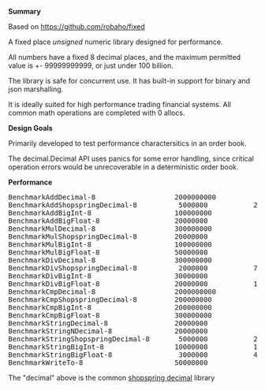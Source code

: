 **Summary**

Based on https://github.com/robaho/fixed

A fixed place *unsigned* numeric library designed for performance.

All numbers have a fixed 8 decimal places, and the maximum permitted value is +- 99999999999,
or just under 100 billion.

The library is safe for concurrent use. It has built-in support for binary and json marshalling.

It is ideally suited for high performance trading financial systems. All common math operations are completed with 0 allocs.

**Design Goals**

Primarily developed to test performance charactersitics in an order book.

The decimal.Decimal API uses panics for some error handling, since critical operation errors would be unrecoverable in a deterministic order book.


**Performance**

<pre>
BenchmarkAddDecimal-8                   2000000000           0.87 ns/op        0 B/op          0 allocs/op
BenchmarkAddShopspringDecimal-8          5000000           247 ns/op         176 B/op          8 allocs/op
BenchmarkAddBigInt-8                    100000000           16.4 ns/op         0 B/op          0 allocs/op
BenchmarkAddBigFloat-8                  20000000            85.9 ns/op        48 B/op          1 allocs/op
BenchmarkMulDecimal-8                   300000000            4.07 ns/op        0 B/op          0 allocs/op
BenchmarkMulShopspringDecimal-8         20000000            75.4 ns/op        80 B/op          2 allocs/op
BenchmarkMulBigInt-8                    100000000           19.2 ns/op         0 B/op          0 allocs/op
BenchmarkMulBigFloat-8                  50000000            39.3 ns/op         0 B/op          0 allocs/op
BenchmarkDivDecimal-8                   300000000            5.22 ns/op        0 B/op          0 allocs/op
BenchmarkDivShopspringDecimal-8          2000000           792 ns/op         568 B/op         21 allocs/op
BenchmarkDivBigInt-8                    30000000            48.0 ns/op         8 B/op          1 allocs/op
BenchmarkDivBigFloat-8                  20000000           116 ns/op          24 B/op          2 allocs/op
BenchmarkCmpDecimal-8                   2000000000           0.42 ns/op        0 B/op          0 allocs/op
BenchmarkCmpShopspringDecimal-8         200000000            8.55 ns/op        0 B/op          0 allocs/op
BenchmarkCmpBigInt-8                    200000000            6.12 ns/op        0 B/op          0 allocs/op
BenchmarkCmpBigFloat-8                  300000000            5.33 ns/op        0 B/op          0 allocs/op
BenchmarkStringDecimal-8                20000000            61.5 ns/op        32 B/op          1 allocs/op
BenchmarkStringNDecimal-8               20000000            60.7 ns/op        32 B/op          1 allocs/op
BenchmarkStringShopspringDecimal-8       5000000           242 ns/op          64 B/op          5 allocs/op
BenchmarkStringBigInt-8                 10000000           139 ns/op          24 B/op          2 allocs/op
BenchmarkStringBigFloat-8                3000000           449 ns/op         192 B/op          8 allocs/op
BenchmarkWriteTo-8                      50000000            42.9 ns/op        21 B/op          0 allocs/op
</pre>

The "decimal" above is the common [shopspring decimal](https://github.com/shopspring/decimal) library
